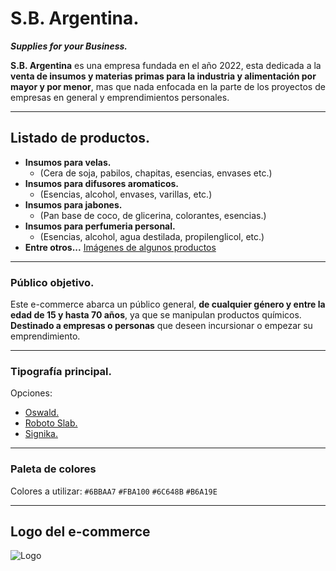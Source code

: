 # S.B. Argentina.
***Supplies for your Business.***

**S.B. Argentina** es una empresa fundada en el año 2022, esta dedicada a la **venta de insumos y materias primas para la industria y alimentación por mayor y por menor**, mas que nada enfocada en la parte de los proyectos de empresas en general y emprendimientos personales.

___

## Listado de productos.

- **Insumos para velas.**
    - (Cera de soja, pabilos, chapitas, esencias, envases etc.)
- **Insumos para difusores aromaticos.**
    - (Esencias, alcohol, envases, varillas, etc.)
- **Insumos para jabones.**
    - (Pan base de coco, de glicerina, colorantes, esencias.)
- **Insumos para perfumeria personal.**
    - (Esencias, alcohol, agua destilada, propilenglicol, etc.)
- **Entre otros...**
[Imágenes de algunos productos](https://www.instagram.com/sb.argentina/)

___

### Público objetivo.

Este e-commerce abarca un público general, **de cualquier género y entre la edad de 15 y hasta 70 años**, ya que se manipulan productos químicos. **Destinado a empresas o personas** que deseen incursionar o empezar su emprendimiento.

___

### Tipografía principal.

Opciones:
- [Oswald.](https://fonts.google.com/specimen/Oswald?query=oswald)
- [Roboto Slab.](https://fonts.google.com/specimen/Roboto+Slab?query=roboto)
- [Signika.](https://fonts.google.com/specimen/Signika?query=sig)

___

### Paleta de colores

Colores a utilizar:
`#6BBAA7`
`#FBA100`
`#6C648B`
`#B6A19E`

___

## Logo del e-commerce

![Logo](https://instagram.fcor10-4.fna.fbcdn.net/v/t51.2885-19/309060531_754258988969447_7990359129970631497_n.jpg?stp=dst-jpg_s150x150&_nc_ht=instagram.fcor10-4.fna.fbcdn.net&_nc_cat=111&_nc_ohc=lHmUsinyKFEAX8U2HKk&tn=BX-Lf6nsokokidLE&edm=AOQ1c0wBAAAA&ccb=7-5&oh=00_AT-MEF2uXjGqYbuOD-teYK3usRDQnSAt5gvNL0Aye9ZcaA&oe=6338AF25&_nc_sid=8fd12b)
